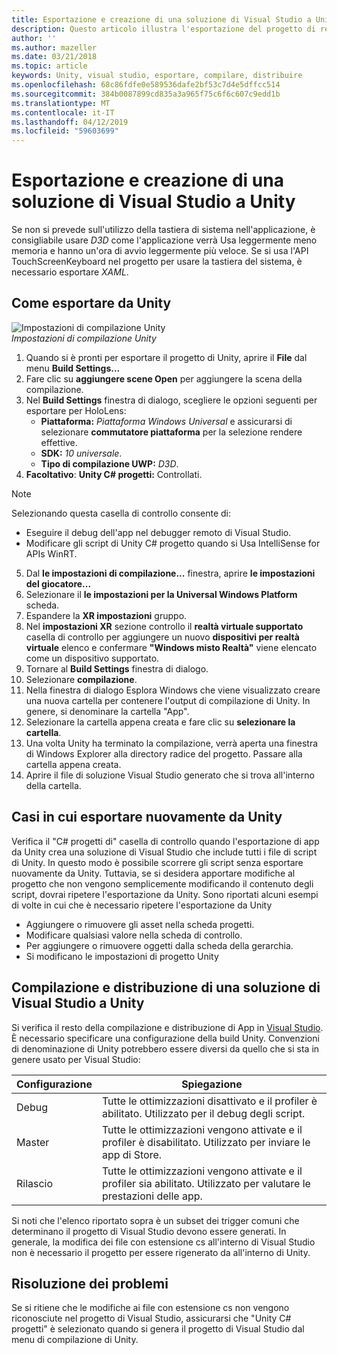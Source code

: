 ```yaml
---
title: Esportazione e creazione di una soluzione di Visual Studio a Unity
description: Questo articolo illustra l'esportazione del progetto di realtà mista da Unity in modo che è possibile compilare e distribuire in Visual Studio.
author: ''
ms.author: mazeller
ms.date: 03/21/2018
ms.topic: article
keywords: Unity, visual studio, esportare, compilare, distribuire
ms.openlocfilehash: 68c86fdfe0e589536dafe2bf53c7d4e5dffcc514
ms.sourcegitcommit: 384b0087899cd835a3a965f75c6f6c607c9edd1b
ms.translationtype: MT
ms.contentlocale: it-IT
ms.lasthandoff: 04/12/2019
ms.locfileid: "59603699"
---
```

# <a name="exporting-and-building-a-unity-visual-studio-solution"></a>Esportazione e creazione di una soluzione di Visual Studio a Unity

Se non si prevede sull'utilizzo della tastiera di sistema nell'applicazione, è consigliabile usare *D3D* come l'applicazione verrà Usa leggermente meno memoria e hanno un'ora di avvio leggermente più veloce. Se si usa l'API TouchScreenKeyboard nel progetto per usare la tastiera del sistema, è necessario esportare *XAML*.

## <a name="how-to-export-from-unity"></a>Come esportare da Unity

![Impostazioni di compilazione Unity](images/unitybuildsettings-300px.png)<br>
*Impostazioni di compilazione Unity*

1. Quando si è pronti per esportare il progetto di Unity, aprire il **File** dal menu **Build Settings...**
2. Fare clic su **aggiungere scene Open** per aggiungere la scena della compilazione.
3. Nel **Build Settings** finestra di dialogo, scegliere le opzioni seguenti per esportare per HoloLens:
   * **Piattaforma:** *Piattaforma Windows Universal* e assicurarsi di selezionare **commutatore piattaforma** per la selezione rendere effettive.
   * **SDK:** *10 universale*.
   * **Tipo di compilazione UWP:** *D3D*.
4. **Facoltativo**: **Unity C# progetti:** Controllati.

>[!NOTE]
>Selezionando questa casella di controllo consente di:
>* Eseguire il debug dell'app nel debugger remoto di Visual Studio.
>* Modificare gli script di Unity C# progetto quando si Usa IntelliSense for APIs WinRT.

5. Dal **le impostazioni di compilazione...**  finestra, aprire **le impostazioni del giocatore...**
6. Selezionare il **le impostazioni per la Universal Windows Platform** scheda.
7. Espandere la **XR impostazioni** gruppo.
8. Nel **impostazioni XR** sezione controllo il **realtà virtuale supportato** casella di controllo per aggiungere un nuovo **dispositivi per realtà virtuale** elenco e confermare **"Windows misto Realtà"** viene elencato come un dispositivo supportato.
9. Tornare al **Build Settings** finestra di dialogo.
10. Selezionare **compilazione**.
11. Nella finestra di dialogo Esplora Windows che viene visualizzato creare una nuova cartella per contenere l'output di compilazione di Unity. In genere, si denominare la cartella "App".
12. Selezionare la cartella appena creata e fare clic su **selezionare la cartella**.
13. Una volta Unity ha terminato la compilazione, verrà aperta una finestra di Windows Explorer alla directory radice del progetto. Passare alla cartella appena creata.
14. Aprire il file di soluzione Visual Studio generato che si trova all'interno della cartella.

## <a name="when-to-re-export-from-unity"></a>Casi in cui esportare nuovamente da Unity

Verifica il "C# progetti di" casella di controllo quando l'esportazione di app da Unity crea una soluzione di Visual Studio che include tutti i file di script di Unity. In questo modo è possibile scorrere gli script senza esportare nuovamente da Unity. Tuttavia, se si desidera apportare modifiche al progetto che non vengono semplicemente modificando il contenuto degli script, dovrai ripetere l'esportazione da Unity. Sono riportati alcuni esempi di volte in cui che è necessario ripetere l'esportazione da Unity
* Aggiungere o rimuovere gli asset nella scheda progetti.
* Modificare qualsiasi valore nella scheda di controllo.
* Per aggiungere o rimuovere oggetti dalla scheda della gerarchia.
* Si modificano le impostazioni di progetto Unity

## <a name="building-and-deploying-a-unity-visual-studio-solution"></a>Compilazione e distribuzione di una soluzione di Visual Studio a Unity

Si verifica il resto della compilazione e distribuzione di App in [Visual Studio](using-visual-studio.md). È necessario specificare una configurazione della build Unity. Convenzioni di denominazione di Unity potrebbero essere diversi da quello che si sta in genere usato per Visual Studio:

|  Configurazione  |  Spiegazione | 
|----------|----------|
|  Debug  |  Tutte le ottimizzazioni disattivato e il profiler è abilitato. Utilizzato per il debug degli script. | 
|  Master  |  Tutte le ottimizzazioni vengono attivate e il profiler è disabilitato. Utilizzato per inviare le app di Store. | 
|  Rilascio  |  Tutte le ottimizzazioni vengono attivate e il profiler sia abilitato. Utilizzato per valutare le prestazioni delle app. | 

Si noti che l'elenco riportato sopra è un subset dei trigger comuni che determinano il progetto di Visual Studio devono essere generati. In generale, la modifica dei file con estensione cs all'interno di Visual Studio non è necessario il progetto per essere rigenerato da all'interno di Unity.

## <a name="troubleshooting"></a>Risoluzione dei problemi

Se si ritiene che le modifiche ai file con estensione cs non vengono riconosciute nel progetto di Visual Studio, assicurarsi che "Unity C# progetti" è selezionato quando si genera il progetto di Visual Studio dal menu di compilazione di Unity.
